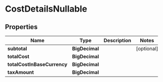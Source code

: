 

# CostDetailsNullable


## Properties

| Name | Type | Description | Notes |
|------------ | ------------- | ------------- | -------------|
|**subtotal** | **BigDecimal** |  |  [optional] |
|**totalCost** | **BigDecimal** |  |  |
|**totalCostInBaseCurrency** | **BigDecimal** |  |  |
|**taxAmount** | **BigDecimal** |  |  |



